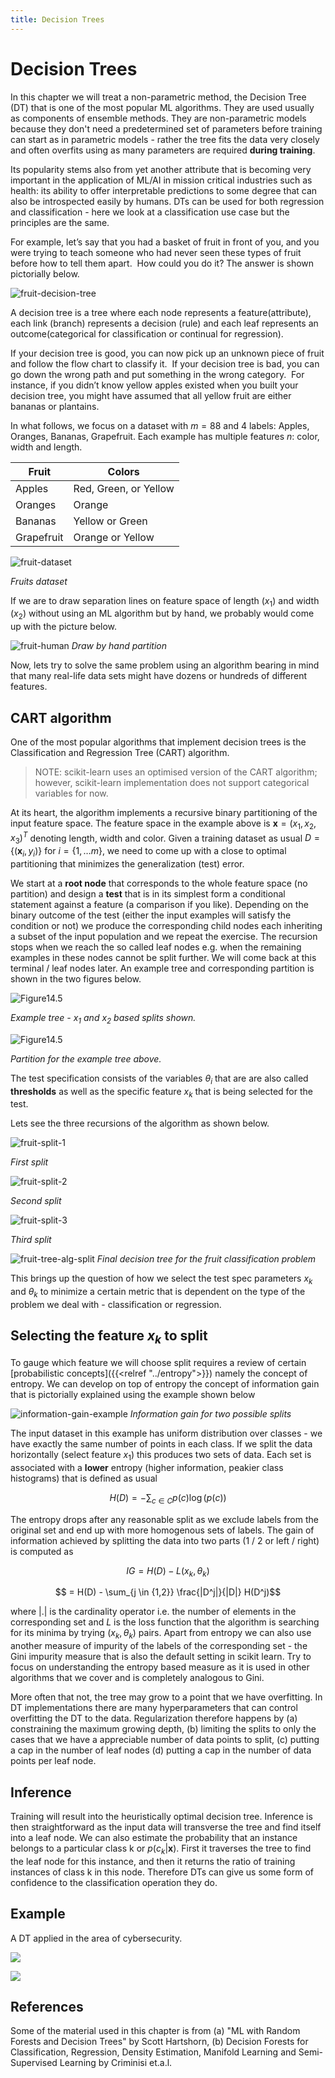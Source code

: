 ```yaml
---
title: Decision Trees
---
```


# Decision Trees

In this chapter we will treat a non-parametric method, the Decision Tree (DT) that is one of the most popular ML algorithms. They are used usually as components of ensemble methods. They are non-parametric models because they don't need a predetermined set of parameters before training can start as in parametric models - rather the tree fits the data very closely and often overfits using as many parameters are required **during training**. 

Its popularity stems also from yet another attribute that is becoming very important in the application of ML/AI in mission critical industries such as health: its ability to offer interpretable predictions to some degree that can also be introspected easily by humans. DTs can be used for both regression and classification - here we look at a classification use case but the principles are the same.

For example, let’s say that you had a basket of fruit in front of you, and you were trying to teach someone who had never seen these types of fruit before how to tell them apart.  How could you do it? The answer is shown pictorially below. 

![fruit-decision-tree](images/fruit-decision-tree.png)

A decision tree is a tree where each node represents a feature(attribute), each link (branch) represents a decision (rule) and each leaf represents an outcome(categorical for classification or continual for regression).

If your decision tree is good, you can now pick up an unknown piece of fruit and follow the flow chart to classify it.  If your decision tree is bad, you can go down the wrong path and put something in the wrong category.  For instance, if you didn’t know yellow apples existed when you built your decision tree, you might have assumed that all yellow fruit are either bananas or plantains.

In what follows, we focus on a dataset with $m=88$ and $4$ labels: Apples, Oranges,  Bananas,  Grapefruit. Each example has multiple features $n$: color, width and length. 

| Fruit      | Colors                |
| ---------- | --------------------- |
| Apples     | Red, Green, or Yellow |
| Oranges    | Orange                |
| Bananas    | Yellow or Green       |
| Grapefruit | Orange or Yellow      |

![fruit-dataset](images/fruit-dataset.png)

*Fruits dataset*

If we are to draw separation lines on feature space of length ($x_1$) and width ($x_2$) without using an ML algorithm but by hand, we probably would come up with the picture below.

![fruit-human](images/fruit-split-human.png)
*Draw by hand partition*

Now, lets try to solve the same problem using an algorithm bearing in mind that many real-life data sets might have dozens or hundreds of different features.  

## CART algorithm 
One of the most popular algorithms that implement decision trees is the Classification and Regression Tree (CART) algorithm. 

> NOTE: scikit-learn uses an optimised version of the CART algorithm; however, scikit-learn implementation does not support categorical variables for now.

At its heart, the algorithm implements a recursive binary partitioning of the input feature space. The feature space in the example above is $\mathbf{x} = (x_1, x_2, x_3)^T$ denoting length, width and color. Given a training dataset as usual $D=\{(\mathbf x_i, y_i)\}$ for $i=\{1, \dots m\}$, we need to come up with a close to optimal partitioning that minimizes the generalization (test) error. 

We start at a **root node** that corresponds to the whole feature space (no partition) and design a **test** that is in its simplest form a conditional statement against a feature (a comparison if you like). Depending on the binary outcome of the test (either the input examples will satisfy the condition or not) we produce the corresponding child nodes each inheriting a subset of the input population and we repeat the exercise. The recursion stops when we reach the so called leaf nodes e.g. when the remaining examples in these nodes cannot be split further. We will come back at this terminal / leaf nodes later. An example tree and corresponding partition is shown in the two figures below.

![Figure14.5](images/Figure14.6.png)

*Example tree - $x_1$ and $x_2$ based splits shown.*

![Figure14.5](images/Figure14.5.png)

*Partition for the example tree above.*

The test specification consists of the variables $\theta_i$ that are are also called **thresholds** as well as the specific feature $x_k$ that is being selected for the test. 

Lets see the three recursions of the algorithm as shown below. 

![fruit-split-1](images/fruit-split-1.png)

*First split*

![fruit-split-2](images/fruit-split-2.png)

*Second split*

![fruit-split-3](images/fruit-split-3.png)

*Third split*

![fruit-tree-alg-split](images/fruit-tree-alg-split.png)
*Final decision tree for the fruit classification problem*

This brings up the question of how we select the test spec parameters $x_k$ and $\theta_k$ to minimize a certain metric that is dependent on the type of the problem we deal with - classification or regression. 

## Selecting the feature $x_k$ to split

To gauge which feature we will choose split requires a review of certain [probabilistic concepts]({{<relref "../entropy">}}) namely the concept of entropy. We can develop on top of entropy the concept of information gain that is pictorially explained using the example  shown below

![information-gain-example](images/information-gain.png)
*Information gain for two possible splits*

The input dataset in this example has uniform distribution over classes - we have exactly the same number  of  points  in  each  class.  If  we  split  the  data  horizontally (select feature $x_1$) this  produces  two  sets  of  data.  Each  set  is  associated with a **lower** entropy (higher information, peakier class histograms) that is defined as usual

$$H(D)   = − \sum_{c \in C} p( c ) \log(p( c ))$$

The entropy drops after any reasonable split as we exclude labels from the original set and end up with more homogenous sets of labels. The gain of information achieved by splitting the data into two parts (1 / 2 or left / right) is computed as 

$$IG = H(D) − L(x_k, \theta_k)$$

$$ = H(D) - \sum_{j \in {1,2}} \frac{|D^j|}{|D|} H(D^j)$$

where $|.|$ is the cardinality operator i.e. the number of elements in the corresponding set and $L$ is the loss function that the algorithm is searching for its minima by trying $(x_k, \theta_k)$ pairs. Apart from entropy we can also use another measure of impurity of the labels of the corresponding set - the Gini impurity measure that is also the default setting in scikit learn. Try to focus on understanding the entropy based measure as it is used in other algorithms that we cover  and is completely analogous to Gini.  

More often that not, the tree may grow to a point that we have overfitting. In DT implementations there are many hyperparameters that can control overfitting the DT to the data. Regularization therefore happens by (a) constraining the maximum growing depth, (b) limiting the splits to only the cases that we have a appreciable number of data points to split, (c) putting a cap in the number of leaf nodes (d) putting a cap in the number of data points per leaf node. 

## Inference
     
Training will result into the heuristically optimal decision tree. Inference is then straightforward as the input data will transverse the tree and find itself into a leaf node. We can also estimate the probability that an instance belongs to a particular class k or $p(c_k|\mathbf x)$. First it traverses the tree to find the leaf node for this instance, and then it returns the ratio of training instances of class k in this node. Therefore DTs can give us some form of confidence to the classification operation they do. 

<!-- ## Applicability
When we use decision trees for regression, the entropy is replaced with the usual MSE. We also have the possibility of parametric clustering in an unsupervised learning setting as shown below where the Gaussian distribution is being used to fit the data before and after the split. The Information Gain concept is generic enough to be applied in both discrete, continuous, supervised and unsupervised problems. 

![unsupervised-training](images/unsupervised-training.png) -->

## Example

A DT applied in the area of cybersecurity. 

![](images/DT1.jpg)

![](images/DT2.jpg)


## References

Some of the material used in this chapter is from (a) "ML with Random Forests and Decision Trees" by Scott Hartshorn, (b) Decision Forests for Classification, Regression, Density Estimation, Manifold Learning and Semi-Supervised Learning by Criminisi et.a.l.